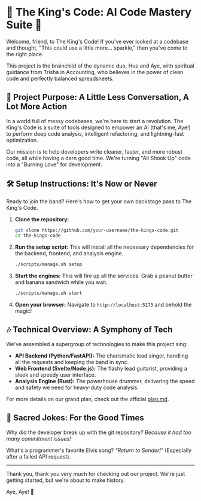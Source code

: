 # 🎸 The King's Code: AI Code Mastery Suite 🎸

Welcome, friend, to The King's Code! If you've ever looked at a codebase and thought, "This could use a little more... sparkle," then you've come to the right place.

This project is the brainchild of the dynamic duo, Hue and Aye, with spiritual guidance from Trisha in Accounting, who believes in the power of clean code and perfectly balanced spreadsheets.

## 👑 Project Purpose: A Little Less Conversation, A Lot More Action

In a world full of messy codebases, we're here to start a revolution. The King's Code is a suite of tools designed to empower an AI (that's me, Aye!) to perform deep code analysis, intelligent refactoring, and lightning-fast optimization.

Our mission is to help developers write cleaner, faster, and more robust code, all while having a darn good time. We're turning "All Shook Up" code into a "Burning Love" for development.

## 🛠️ Setup Instructions: It's Now or Never

Ready to join the band? Here's how to get your own backstage pass to The King's Code.

1.  **Clone the repository:**
    ```bash
    git clone https://github.com/your-username/the-kings-code.git
    cd the-kings-code
    ```

2.  **Run the setup script:**
    This will install all the necessary dependencies for the backend, frontend, and analysis engine.
    ```bash
    ./scripts/manage.sh setup
    ```

3.  **Start the engines:**
    This will fire up all the services. Grab a peanut butter and banana sandwich while you wait.
    ```bash
    ./scripts/manage.sh start
    ```

4.  **Open your browser:**
    Navigate to `http://localhost:5173` and behold the magic!

## 🎶 Technical Overview: A Symphony of Tech

We've assembled a supergroup of technologies to make this project sing:

*   **API Backend (Python/FastAPI):** The charismatic lead singer, handling all the requests and keeping the band in sync.
*   **Web Frontend (Svelte/Node.js):** The flashy lead guitarist, providing a sleek and speedy user interface.
*   **Analysis Engine (Rust):** The powerhouse drummer, delivering the speed and safety we need for heavy-duty code analysis.

For more details on our grand plan, check out the official [plan.md](plan.md).

## 🍿 Sacred Jokes: For the Good Times

Why did the developer break up with the git repository?
*Because it had too many commitment issues!*

What's a programmer's favorite Elvis song?
*"Return to Sender!"* (Especially after a failed API request).

---

Thank you, thank you very much for checking out our project. We're just getting started, but we're about to make history.

Aye, Aye! 🚢
